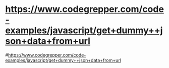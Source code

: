 # https://www.codegrepper.com/code-examples/javascript/get+dummy++json+data+from+url


#https://www.codegrepper.com/code-examples/javascript/get+dummy++json+data+from+url
